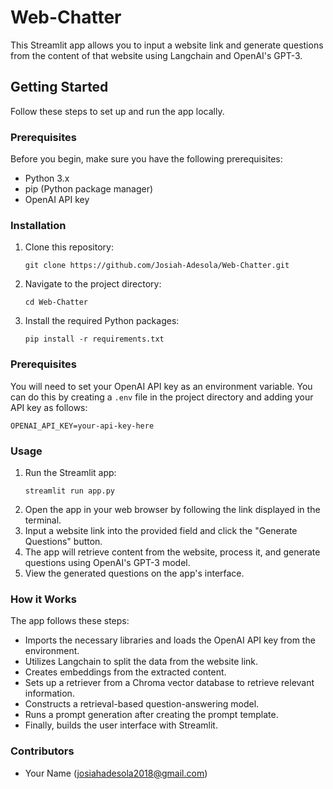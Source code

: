 # Web-Chatter


This Streamlit app allows you to input a website link and generate questions from the content of that website using Langchain and OpenAI's GPT-3.

## Getting Started

Follow these steps to set up and run the app locally.

### Prerequisites

Before you begin, make sure you have the following prerequisites:

- Python 3.x
- pip (Python package manager)
- OpenAI API key

### Installation

1. Clone this repository:

   ```shell
   git clone https://github.com/Josiah-Adesola/Web-Chatter.git
2. Navigate to the project directory:
   ```shell
   cd Web-Chatter
3. Install the required Python packages:
   ```shell
   pip install -r requirements.txt
   
### Prerequisites
You will need to set your OpenAI API key as an environment variable. You can do this by creating a `.env` file in the project directory and adding your API key as follows:

```OPENAI_API_KEY=your-api-key-here```

### Usage

1. Run the Streamlit app:
   ```shell
   streamlit run app.py
2. Open the app in your web browser by following the link displayed in the terminal.
3. Input a website link into the provided field and click the "Generate Questions" button.
4. The app will retrieve content from the website, process it, and generate questions using OpenAI's GPT-3 model.
5. View the generated questions on the app's interface.

### How it Works

The app follows these steps:
* Imports the necessary libraries and loads the OpenAI API key from the environment.
* Utilizes Langchain to split the data from the website link.
* Creates embeddings from the extracted content.
* Sets up a retriever from a Chroma vector database to retrieve relevant information.
* Constructs a retrieval-based question-answering model.
* Runs a prompt generation after creating the prompt template.
* Finally, builds the user interface with Streamlit.

### Contributors
* Your Name (josiahadesola2018@gmail.com)


   




